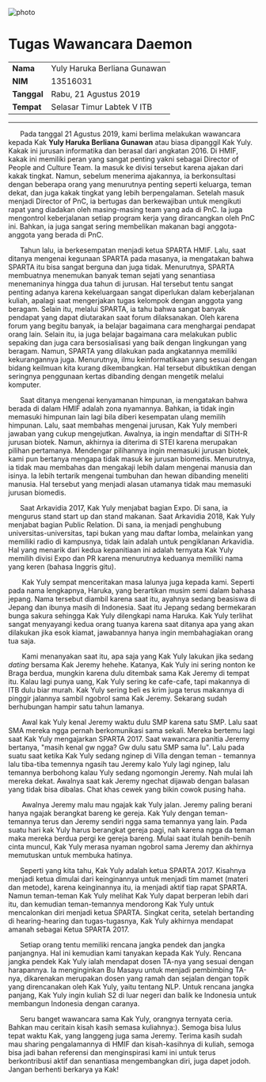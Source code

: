 ![photo](16518003-16518043-16518057-16518217-16518266.jpg)

# Tugas Wawancara Daemon
<table>
  <tr>
    <td><b>Nama</b></td>
    <td>Yuly Haruka Berliana Gunawan</td>
  </tr>
  <tr>
    <td><b>NIM</b></td>
    <td>13516031</td>
  </tr>
  <tr>
    <td><b>Tanggal</b></td>
    <td>Rabu, 21 Agustus 2019</td>
  </tr>
  <tr>
    <td><b>Tempat</b></td>
    <td>Selasar Timur Labtek V ITB</td>
  </tr>
</table>

___


&nbsp;&nbsp;&nbsp;&nbsp;&nbsp;&nbsp;Pada tanggal 21 Agustus 2019, kami berlima melakukan wawancara kepada Kak **Yuly Haruka Berliana Gunawan** atau biasa dipanggil Kak Yuly. Kakak ini jurusan informatika dan berasal dari angkatan 2016. Di HMIF, kakak ini memiliki peran yang sangat penting yakni sebagai Director of People and Culture Team. Ia masuk ke divisi tersebut karena ajakan dari kakak tingkat. Namun, sebelum menerima ajakannya, ia berkonsultasi dengan beberapa orang yang menurutnya penting seperti keluarga, teman dekat, dan juga kakak tingkat yang lebih berpengalaman. Setelah masuk menjadi Director of PnC, ia bertugas dan berkewajiban untuk mengikuti rapat yang diadakan oleh masing-masing team yang ada di PnC. Ia juga mengontrol keberjalanan setiap program kerja yang dirancangkan oleh PnC ini. Bahkan, ia juga sangat sering membelikan makanan bagi anggota-anggota yang berada di PnC.

&nbsp;&nbsp;&nbsp;&nbsp;&nbsp;&nbsp;Tahun lalu, ia berkesempatan menjadi ketua SPARTA HMIF. Lalu, saat ditanya mengenai kegunaan SPARTA pada masanya, ia mengatakan bahwa SPARTA itu bisa sangat berguna dan juga tidak. Menurutnya, SPARTA membuatnya menemukan banyak teman sejati yang senantiasa menemaninya  hingga dua tahun di jurusan. Hal tersebut tentu sangat penting adanya karena kekeluargaan sangat diperlukan dalam keberjalanan kuliah, apalagi saat mengerjakan tugas kelompok dengan anggota yang beragam. Selain itu, melalui SPARTA, ia tahu bahwa sangat banyak pendapat yang dapat diutarakan saat forum dilaksanakan. Oleh karena forum yang begitu banyak, ia belajar bagaimana cara menghargai pendapat orang lain. Selain itu, ia juga belajar bagaimana cara melakukan public sepaking dan juga cara bersosialisasi yang baik dengan lingkungan yang beragam. Namun, SPARTA yang dilakukan pada angkatannya memiliki kekurangannya juga. Menurutnya, ilmu keinformatikaan yang sesuai dengan bidang keilmuan kita kurang dikembangkan. Hal tersebut dibuktikan dengan seringnya penggunaan kertas dibanding dengan mengetik melalui komputer.

&nbsp;&nbsp;&nbsp;&nbsp;&nbsp;&nbsp;Saat ditanya mengenai kenyamanan himpunan, ia mengatakan bahwa berada di dalam HMIF adalah zona nyamannya. Bahkan, ia tidak ingin memasuki himpunan lain lagi bila diberi kesempatan ulang memilih himpunan. Lalu, saat membahas mengenai jurusan, Kak Yuly memberi jawaban yang cukup mengejutkan. Awalnya, ia ingin mendaftar di SITH-R jurusan biotek. Namun, akhirnya ia diterima di STEI karena merupakan pilihan pertamanya. Mendengar pilihannya ingin memasuki jurusan biotek, kami pun bertanya mengapa tidak masuk ke jurusan biomedis. Menurutnya, ia tidak mau membahas dan mengakaji lebih dalam mengenai manusia dan isinya. Ia lebih tertarik mengenai tumbuhan dan hewan dibanding meneliti manusia. Hal tersebut yang menjadi alasan utamanya tidak mau memasuki jurusan biomedis.

&nbsp;&nbsp;&nbsp;&nbsp;&nbsp;&nbsp;Saat Arkavidia 2017, Kak Yuly menjabat bagian Expo. Di sana, ia mengurus stand start up dan stand makanan. Saat Arkavidia 2018, Kak Yuly menjabat bagian Public Relation. Di sana, ia menjadi penghubung universitas-universitas, tapi bukan yang mau daftar lomba, melainkan yang memiliki radio di kampusnya, tidak lain adalah untuk pengiklanan Arkavidia. Hal yang menarik dari kedua kepanitiaan ini adalah ternyata Kak Yuly memilih divisi Expo dan PR karena menurutnya keduanya memiliki nama yang keren (bahasa Inggris gitu).

&nbsp;&nbsp;&nbsp;&nbsp;&nbsp;&nbsp; Kak Yuly sempat menceritakan masa lalunya juga kepada kami. Seperti pada nama lengkapnya, Haruka, yang berartikan musim semi dalam bahasa jepang. Nama tersebut diambil karena saat itu, ayahnya sedang beasiswa di Jepang dan ibunya masih di Indonesia. Saat itu Jepang sedang bermekaran bunga sakura sehingga Kak Yuly dilengkapi nama Haruka. Kak Yuly terlihat sangat menyayangi kedua orang tuanya karena saat ditanya apa yang akan dilakukan jika esok kiamat, jawabannya hanya ingin membahagiakan orang tua saja.

&nbsp;&nbsp;&nbsp;&nbsp;&nbsp;&nbsp; Kami menanyakan saat itu, apa saja yang Kak Yuly lakukan jika sedang *dating* bersama Kak Jeremy hehehe. Katanya, Kak Yuly ini sering nonton ke Braga berdua, mungkin karena dulu ditembak sama Kak Jeremy di tempat itu. Kalau lagi punya uang, Kak Yuly sering ke cafe-cafe, tapi makannya di ITB dulu biar murah. Kak Yuly sering beli es krim juga terus makannya di pinggir jalannya sambil ngobrol sama Kak Jeremy. Sekarang sudah berhubungan hampir satu tahun lamanya.

&nbsp;&nbsp;&nbsp;&nbsp;&nbsp;&nbsp; Awal kak Yuly kenal Jeremy waktu dulu SMP karena satu SMP. Lalu saat SMA mereka ngga pernah berkomunikasi sama sekali. Mereka bertemu lagi saat Kak Yuly mengajarkan SPARTA 2017. Saat wawancara panitia Jeremy bertanya, "masih kenal gw ngga? Gw dulu satu SMP sama lu". Lalu pada suatu saat ketika Kak Yuly sedang nginep di Villa dengan teman - temannya lalu tiba-tiba temennya ngasih tau Jeremy kalo Yuly lagi nginep, lalu temannya berbohong kalau Yuly sedang ngomongin Jeremy. Nah mulai lah mereka dekat. Awalnya saat kak Jeremy ngechat dijawab dengan balasan yang tidak bisa dibalas. Chat khas cewek yang bikin cowok pusing haha.

&nbsp;&nbsp;&nbsp;&nbsp;&nbsp;&nbsp; Awalnya Jeremy malu mau ngajak kak Yuly jalan. Jeremy paling berani hanya ngajak berangkat bareng ke gereja. Kak Yuly dengan teman-temannya terus dan Jeremy sendiri ngga sama temannya yang lain. Pada suatu hari kak Yuly harus berangkat gereja pagi, nah karena ngga da teman maka mereka berdua pergi ke gereja bareng. Mulai saat itulah benih-benih cinta muncul, Kak Yuly merasa nyaman ngobrol sama Jeremy dan akhirnya memutuskan untuk membuka hatinya.

&nbsp;&nbsp;&nbsp;&nbsp;&nbsp;&nbsp;Seperti yang kita tahu, Kak Yuly adalah ketua SPARTA 2017. Kisahnya menjadi ketua dimulai dari keinginannya untuk menjadi tim mamet (materi dan metode), karena keinginannya itu, ia menjadi aktif tiap rapat SPARTA. Namun teman-teman Kak Yuly melihat Kak Yuly dapat berperan lebih dari itu, dan kemudian teman-temannya mendorong Kak Yuly untuk mencalonkan diri menjadi ketua SPARTA. Singkat cerita, setelah bertanding di hearing-hearing dan tugas-tugasnya, Kak Yuly akhirnya mendapat amanah sebagai Ketua SPARTA 2017.

&nbsp;&nbsp;&nbsp;&nbsp;&nbsp;&nbsp;Setiap orang tentu memiliki rencana jangka pendek dan jangka panjangnya. Hal ini kemudian kami tanyakan kepada Kak Yuly. Rencana jangka pendek Kak Yuly ialah mendapat dosen TA-nya yang sesuai dengan harapannya. Ia menginginkan Bu Masayu untuk menjadi pembimbing TA-nya, dikarenakan merupakan dosen yang ramah dan sejalan dengan topik yang direncanakan oleh Kak Yuly, yaitu tentang NLP. Untuk rencana jangka panjang, Kak Yuly ingin kuliah S2 di luar negeri dan balik ke Indonesia untuk membangun Indonesia dengan caranya.

&nbsp;&nbsp;&nbsp;&nbsp;&nbsp;&nbsp;Seru banget wawancara sama Kak Yuly, orangnya ternyata ceria. Bahkan mau ceritain kisah kasih semasa kuliahnya:). Semoga bisa lulus tepat waktu Kak, yang langgeng juga sama Jeremy. Terima kasih sudah mau sharing pengalamannya di HMIF dan kisah-kasihnya di kuliah, semoga bisa jadi bahan referensi dan menginspirasi kami ini untuk terus berkontribusi aktif dan senantiasa mengembangkan diri, juga dapet jodoh. Jangan berhenti berkarya ya Kak!
